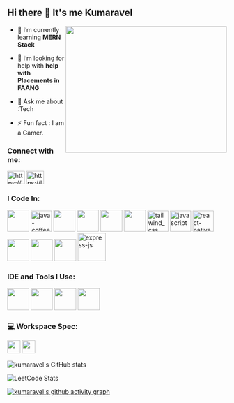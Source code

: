 ## Hi there 👋 It's me Kumaravel

<img align="right" width="370" height="290" src="https://i.pinimg.com/originals/47/f0/34/47f0342cec72b800463bf003eac1257e.gif">     

- 🌱 I’m currently learning **MERN Stack**

- 🤝 I’m looking for help with **help with Placements in FAANG**

- 💬 Ask me about :Tech

- ⚡ Fun fact : I am a Gamer.

<h3 align="left">Connect with me:</h3>
<p align="left">
<a href="https://www.linkedin.com/in/kumaravel4502/" target="blank"><img align="center" src="https://raw.githubusercontent.com/rahuldkjain/github-profile-readme-generator/master/src/images/icons/Social/linked-in-alt.svg" alt="https://www.linkedin.com/in/kumaravel4502" height="30" width="40" /></a>
<a href="https://leetcode.com/u/Kumaravel4502/" target="blank"><img align="center" src="https://raw.githubusercontent.com/rahuldkjain/github-profile-readme-generator/master/src/images/icons/Social/leet-code.svg" alt="https://leetcode.com/u/kumaravel4502/" height="30" width="40" /></a>
</p>


<h3 align="left">I Code In:</h3>
<p align="left">
<img height="50" width="50" src="https://img.icons8.com/color/48/000000/python.png" /> <img width="48" height="48" src="https://img.icons8.com/color/48/java-coffee-cup-logo--v1.png" alt="java-coffee-cup-logo--v1"/> <img height="50" width="50" src="https://img.icons8.com/color/48/000000/c-plus-plus-logo.png" /> <img height="50" width="50" src="https://img.icons8.com/color/48/000000/html-5.png" /> <img height="50" width="50" src="https://img.icons8.com/color/48/000000/css3.png" /> <img height="50" width="50" src="https://img.icons8.com/color/48/000000/bootstrap.png" /> <img width="48" height="48" src="https://img.icons8.com/fluency/48/tailwind_css.png" alt="tailwind_css"/>
<img width="48" height="48" src="https://img.icons8.com/fluency/48/javascript.png" alt="javascript"/> <img width="48" height="48" src="https://img.icons8.com/color/48/react-native.png" alt="react-native"/> <img height="50" width="50" src="https://img.icons8.com/color/48/000000/mysql-logo.png"/> <img height="50" width="50" src="https://img.icons8.com/color/48/000000/mongodb.png"/> <img height="50" width="50" src="https://img.icons8.com/color/48/000000/nodejs.png"/> <img width="64" height="64" src="https://img.icons8.com/nolan/64/express-js.png" alt="express-js"/>

<h3 align="left">IDE and Tools I Use:</h3>
<p align="left">
<img height="50" width="50" src="https://img.icons8.com/color/48/000000/visual-studio-code-2019.png"/> <img height="50" width="50" src="https://img.icons8.com/color/48/000000/pycharm.png"/> <img height="50" width="50" src="https://img.icons8.com/color/50/000000/git.png"/>  <img height="50" src="https://img.icons8.com/officel/480/null/java-eclipse.png"/> 


<h3 align="left">💻 Workspace Spec:</h3>
<p align="left">
<img height="30" src="https://img.shields.io/badge/lenovo-ideapad_slim3-ED1C24?style=for-the-badge&logo=lenovo&logoColor=white"/> <img height="30" src="https://img.shields.io/badge/AMD-Ryzen_7_5000H-ED1C24?style=for-the-badge&logo=amd&logoColor=white"/> 


![kumaravel's GitHub stats](https://github-readme-stats.vercel.app/api?username=kumaravel4502&theme=dark&show_icons=true&&hide=issues,contribs)

![LeetCode Stats](https://leetcard.jacoblin.cool/Kumaravel4502?theme=dark&font=Marcellus&ext=heatmap)

[![kumaravel's github activity graph](https://github-readme-activity-graph.vercel.app/graph?username=Kumaravel4502&bg_color=000000&color=ffffff&line=59e369&point=ffffff&area=true&hide_border=true)](https://github.com/ashutosh00710/github-readme-activity-graph)






